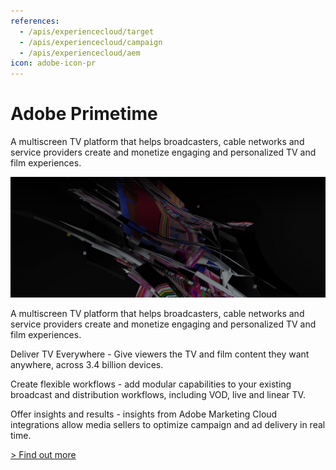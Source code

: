 ```yaml
---
references: 
  - /apis/experiencecloud/target
  - /apis/experiencecloud/campaign
  - /apis/experiencecloud/aem
icon: adobe-icon-pr
---
```


# Adobe Primetime

A multiscreen TV platform that helps broadcasters, cable networks and service providers create and monetize engaging and personalized TV and film experiences.

![Make every screen a TV.](./primetime.jpg)

A multiscreen TV platform that helps broadcasters, cable networks and service providers create and monetize engaging and personalized TV and film experiences.

Deliver TV Everywhere - Give viewers the TV and film content they want anywhere, across 3.4 billion devices.

Create flexible workflows - add modular capabilities to your existing broadcast and distribution workflows, including VOD, live and linear TV.

Offer insights and results - insights from Adobe Marketing Cloud integrations allow media sellers to optimize campaign and ad delivery in real time.

[> Find out more](http://www.adobe.com/devnet/primetime.html)